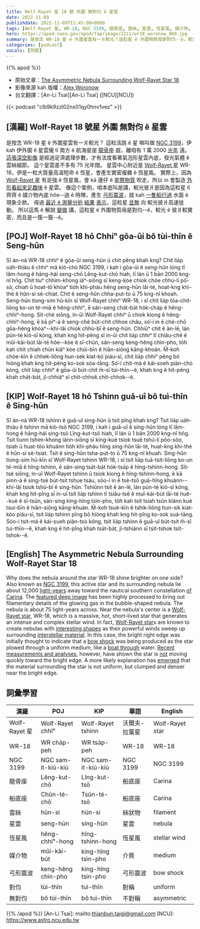 ```yaml
---
title: Wolf-Rayet 星 18 號 外圍 無對伨 ê 星雲
date: 2022-11-09
publishdate: 2022-11-09T11:45:00+0800
tags: [Wolf-Rayet 星, WR-18, NGC 3199, 龍骨座, 雲絲, 星雲, 恆星風, 媒介物, 弓形震波, 對伨]
hero: https://apod.nasa.gov/apod/fap/image/2211/wr18_woronow_960.jpg
summary: 是按怎 WR-18 星 ê 外圍星雲有一爿較光？這粒星 ê 外圍物質毋是對伨--ê，較光 ê 彼爿較實密，而且是一簇一簇--ê。
categories: [podcast]
vocals: [阿錕]
---
```


{{% apod %}}

- 原始文章：[The Asymmetric Nebula Surrounding Wolf-Rayet Star 18](https://apod.nasa.gov/apod/ap221109.html)
- 影像來源 kah 版權：[Alex Woronow](https://www.astrobin.com/users/Alex_Woronow/)
- 台文翻譯：[An-Li Tsai][An-Li Tsai] ([NCU][NCU])

{{< podcast "clb9k9zzl02nx01qy0hnv1vez" >}}

## [漢羅] Wolf-Rayet 18 號星 外圍 無對伨 ê 星雲
是按怎 WR-18 星 ê 外圍星雲有一爿較光？
這粒活跳 ê 星 嘛叫做 [NGC 3199][NGC 3199]，伊 kah 伊外圍 ê 星雲攏 tī 南方 ê 航海星座 [龍骨座][of Carina] 遐，離咱有 1 萬 2000 [光年][light-years] 遠。
[這張深空影像][featured deep image] 是經過足濟處理步數，才有法度看著氣泡形星雲內底，發光氣體 ê 雲絲細節。
這个星雲差不多有 75 光年闊。
星雲中心附近是 [Wolf-Rayet 星][Wolf-Rayet star 1] WR-18，伊是一粒大質量高溫短命 ê 恆星，會產生實密複雜 ê 恆星風。
實際上，因為 [Wolf-Rayet 星][Wolf-Rayet star 2] 有足強 ê 恆星風，會 kā 邊仔 ê [星際物質][interstellar material] 吹走，所以 in 會製造 [外形看起來足趣味][interesting shapes] ê 星雲。
像這个案例，咱本底叫是講，較光彼爿是因為這粒星 tī 齊齊 ê 媒介物內底 hôe--過 ê 時陣，產生 [弓形震波][bow shock]，就 kah [一隻船行過][boat through] 水面 ê 現象仝款。
毋過 [最近 ê 測量分析][Recent measurements and analys] [結果][e] [表示][s]，這粒星 [並無][not] 向 較光彼爿高速徙動。
所以這馬 ê 解說 [變做][emerged] 講，這粒星 ê 外圍物質毋是對伨--ê，較光 ê 彼爿較實密，而且是一簇一簇--ê。

## [POJ] Wolf-Rayet 18 hō Chhiⁿ gōa-ûi bô tùi-thīn ê Seng-hûn
Sī án-ná WR-18 chhiⁿ ê gōa-ûi seng-hûn ū chi̍t pêng khah kng?
Chit lia̍p oa̍h-thiàu ê chhiⁿ mā kiò-chò NGC 3199, i kah i gōa-ûi ê seng-hûn lóng tī lâm-hong ê hāng-hái seng-chō Lêng-kut-chō hiah, lī lán ū 1 bān 2000 kng-nî hn̄g.
Chit tiuⁿ chhim-khong iáⁿ-siōng sī keng-kòe chiok chōe chhú-lí pō͘-sò͘, chiah ū hoat-tō͘ khòaⁿ tio̍h khì-phàu hêng seng-hûn lāi-té, hoat-kng khì-thé ê hûn-si sè-chiat.
Chit ê seng-hûn chha-put-to ū 75 kng-nî khoah.
Seng-hûn tiong-sim hū-kīn sī Wolf-Rayet chhiⁿ WR-18, i sī chi̍t lia̍p tōa-chit-liōng ko-un té-miā ê hêng-chhiⁿ, ē sán-seng cha̍t-ba̍t ho̍k-cha̍p ê hêng-chhiⁿ-hong.
Si̍t-chè siōng, in-ūi Wolf-Rayet chhiⁿ ū chiok kiong ê hêng-chhiⁿ-hong, ē kā piⁿ-á ê seng-chè bu̍t-chit chhoe cháu, só͘-í in ē chè-chō gōa-hêng khòaⁿ--khí-lâi chiok chhù-bī ê seng-hûn.
Chhiūⁿ chit ê àn-lē, lán pún-té kiò-sī kóng, khah kng hit-pêng sī in-ūi chit lia̍p chhiⁿ tī chiâu-chê ê mûi-kài-bu̍t lāi-té hôe--kòe ê sî-chūn, sán-seng keng-hêng chìn-pho, to̍h kah chi̍t chiah chûn kiâⁿ kòe chúi-bīn ê hiān-siōng kāng-khoán.
M̄-koh chòe-kīn ê chhek-liông hun-sek kiat-kò͘ piáu-sī, chit lia̍p chhiⁿ pēng bô hiòng khah kng hit-pêng ko-sok sóa-tāng.
Só͘-í chit-má ê kái-soeh piàn-chò kóng, chit lia̍p chhiⁿ ê gōa-ûi bu̍t-chit m̄-sī tùi-thīn--ê, khah kng ê hit-pêng khah cha̍t-ba̍t, jî-chhiáⁿ sī chi̍t-chhok chi̍t-chhok--ê.


## [KIP] Wolf-Rayet 18 hō Tshinn guā-uî bô tuì-thīn ê Sing-hûn
Sī án-ná WR-18 tshinn ê guā-uî sing-hûn ū tsi̍t pîng khah kng?
Tsit lia̍p ua̍h-thiàu ê tshinn mā kiò-tsò NGC 3199, i kah i guā-uî ê sing-hûn lóng tī lâm-hong ê hāng-hái sing-tsō Lîng-kut-tsō hiah, lī lán ū 1 bān 2000 kng-nî hn̄g.
Tsit tiunn tshim-khong iánn-siōng sī king-kuè tsiok tsuē tshú-lí pōo-sòo, tsiah ū huat-tōo khuànn tio̍h khì-phàu hîng sing-hûn lāi-té, huat-kng khì-thé ê hûn-si sè-tsiat.
Tsit ê sing-hûn tsha-put-to ū 75 kng-nî khuah.
Sing-hûn tiong-sim hū-kīn sī Wolf-Rayet tshinn WR-18, i sī tsi̍t lia̍p tuā-tsit-liōng ko-un té-miā ê hîng-tshinn, ē sán-sing tsa̍t-ba̍t ho̍k-tsa̍p ê hîng-tshinn-hong.
Si̍t-tsè siōng, in-uī Wolf-Rayet tshinn ū tsiok kiong ê hîng-tshinn-hong, ē kā pinn-á ê sing-tsè bu̍t-tsit tshue tsáu, sóo-í in ē tsè-tsō guā-hîng khuànn--khí-lâi tsiok tshù-bī ê sing-hûn.
Tshiūnn tsit ê àn-lē, lán pún-té kiò-sī kóng, khah kng hit-pîng sī in-uī tsit lia̍p tshinn tī tsiâu-tsê ê muî-kài-bu̍t lāi-té huê--kuè ê sî-tsūn, sán-sing king-hîng tsìn-pho, to̍h kah tsi̍t tsiah tsûn kiânn kuè tsuí-bīn ê hiān-siōng kāng-khuán.
M̄-koh tsuè-kīn ê tshik-liông hun-sik kiat-kòo piáu-sī, tsit lia̍p tshinn pīng bô hiòng khah kng hit-pîng ko-sok suá-tāng.
Sóo-í tsit-má ê kái-sueh piàn-tsò kóng, tsit lia̍p tshinn ê guā-uî bu̍t-tsit m̄-sī tuì-thīn--ê, khah kng ê hit-pîng khah tsa̍t-ba̍t, jî-tshiánn sī tsi̍t-tshok tsi̍t-tshok--ê.

## [English] The Asymmetric Nebula Surrounding Wolf-Rayet Star 18
Why does the nebula around the star WR-18 shine brighter on one side?
Also known as [NGC 3199][NGC 3199], this active star and its surrounding nebula lie about 12,000 [light-years][light-years] away toward the nautical southern constellation [of Carina][of Carina].
The [featured deep image][featured deep image] has been highly processed to bring out filamentary details of the glowing gas in the bubble-shaped nebula.
The nebula is about 75 light-years across.
Near the nebula's center is a [Wolf-Rayet star][Wolf-Rayet star 1], WR-18, which is a massive, hot, short-lived star that generates an intense and complex stellar wind.
In fact, [Wolf-Rayet star][Wolf-Rayet star 2]s are known to create nebulas with [interesting shapes][interesting shapes] as their powerful winds sweep up surrounding [interstellar material][interstellar material].
In this case, the bright right edge was initially thought to indicate that a [bow shock][bow shock] was being produced as the star plowed through a uniform medium, like a [boat through][boat through] water.
[Recent measurements and analys][Recent measurements and analys][e][e][s][s], however, have shown the star is [not][not] moving quickly toward the bright edge.
A more likely explanation has [emerged][emerged] that the material surrounding the star is not uniform, but clumped and denser near the bright edge.

## 詞彙學習

|漢羅|POJ|KIP|華語|English|
|-|-|-|-|-|
|Wolf-Rayet 星|Wolf-Rayet chhiⁿ|Wolf-Rayet tshinn|沃爾夫-拉葉星|Wolf-Rayet star|
|WR-18|WR cha̍p-peh|WR tsa̍p-peh|WR-18|WR-18|
|NGC 3199|NGC sam-it-kiú-kiú|NGC sam-it-kiú-kiú|NGC 3199|NGC 3199|
|龍骨座|Lêng-kut-chō|Lîng-kut-tsō|船底座|Carina|
|船底座|Chûn-té-chō|Tsûn-té-tsō|船底座|Carina|
|雲絲|hûn-si|hûn-si|絲狀物|filament|
|星雲|seng-hûn|sing-hûn|星雲|nebula|
|恆星風|hêng-chhiⁿ-hong|hîng-tshinn-hong|恆星風|stellar wind|
|媒介物|mûi-kài-bu̍t|king-hîng tsìn-pho|介質|medium|
|弓形震波|keng-hêng chìn-pho|king-hîng tsìn-pho|弓形震波|bow shock|
|對伨|tùi-thīn|tuì-thīn|對稱|uniform|
|無對伨|bô tùi-thīn|bô tuì-thīn|不對稱|asymmetric|

{{% /apod %}}
[An-Li Tsai]: mailto:thianbun.taigi@gmail.com
[NCU]: https://www.astro.ncu.edu.tw

[copyright]: https://apod.nasa.gov/apod/fap/lib/about_apod.html#srapply
[License]: https://creativecommons.org/licenses/by/2.0/

[NGC 3199]:https://en.wikipedia.org/wiki/NGC_3199
[light-years]:https://spaceplace.nasa.gov/light-year/en/
[of Carina]:http://www.hawastsoc.org/deepsky/car/index.html
[featured deep image]:https://www.astrobin.com/x0kpsk/
[Wolf-Rayet star 1]:https://astrobiology.nasa.gov/news/a-wolf-rayet-bubble-and-the-early-solar-system/
[Wolf-Rayet star 2]:https://apod.nasa.gov/apod/ap200308.html
[interesting shapes]:https://apod.nasa.gov/apod/ap200612.html
[interstellar material]:https://www-ssg.sr.unh.edu/ism/what1.html
[bow shock]:https://apod.nasa.gov/apod/ap200202.html
[boat through]:https://en.wikipedia.org/wiki/Bow_wave
[Recent measurements and analys]:https://ui.adsabs.harvard.edu/abs/2017ApJ...846...76T/abstract
[e]:https://ui.adsabs.harvard.edu/abs/2001ApJ...563..875M/abstract
[s]:https://ui.adsabs.harvard.edu/abs/2017ApJ...846...76T/abstract
[not]:https://image.shutterstock.com/image-photo/funny-british-kitten-looks-surprise-260nw-1221814405.jpg
[emerged]:https://ui.adsabs.harvard.edu/abs/2001ApJ...563..875M/abstract
